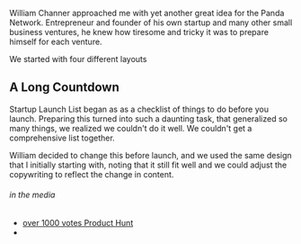 William Channer approached me with yet another great idea for the Panda Network. Entrepreneur and founder of his own startup and many other small business ventures, he knew how tiresome and tricky it was to prepare himself for each venture.

We started with four different layouts

## A Long Countdown
Startup Launch List began as as a checklist of things to do before you launch. Preparing this turned into such a daunting task, that generalized so many things, we realized we couldn't do it well. We couldn't get a comprehensive list together. 

William decided to change this before launch, and we used the same design that I initially starting with, noting that it still fit well and we could adjust the copywriting to reflect the change in content.




###### in the media
* [over 1000 votes Product Hunt](http://www.producthunt.com/tech/startup-launch-list)
* 
